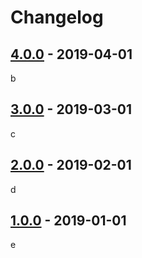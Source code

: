 # Changelog

## [4.0.0] - 2019-04-01

b

## [3.0.0] - 2019-03-01

c

## [2.0.0] - 2019-02-01

d

## [1.0.0] - 2019-01-01

e

[4.0.0]: https://github.com/test/test/compare/v3.0.0...v4.0.0

[3.0.0]: https://github.com/test/test/compare/v2.0.0...v3.0.0

[2.0.0]: https://github.com/test/test/compare/v1.0.0...v2.0.0

[1.0.0]: https://github.com/test/test/releases/tag/v1.0.0
